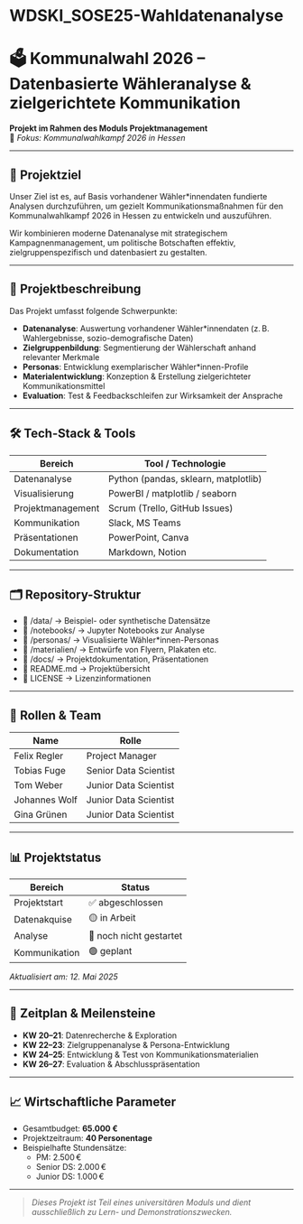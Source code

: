 # WDSKI_SOSE25-Wahldatenanalyse

# 🗳️ Kommunalwahl 2026 – Datenbasierte Wähleranalyse & zielgerichtete Kommunikation

**Projekt im Rahmen des Moduls Projektmanagement**  
📍 *Fokus: Kommunalwahlkampf 2026 in Hessen*

---

## 🚀 Projektziel

Unser Ziel ist es, auf Basis vorhandener Wähler*innendaten fundierte Analysen durchzuführen, um gezielt Kommunikationsmaßnahmen für den Kommunalwahlkampf 2026 in Hessen zu entwickeln und auszuführen.

Wir kombinieren moderne Datenanalyse mit strategischem Kampagnenmanagement, um politische Botschaften effektiv, zielgruppenspezifisch und datenbasiert zu gestalten.

---

## 🧠 Projektbeschreibung

Das Projekt umfasst folgende Schwerpunkte:

- **Datenanalyse**: Auswertung vorhandener Wähler*innendaten (z. B. Wahlergebnisse, sozio-demografische Daten)
- **Zielgruppenbildung**: Segmentierung der Wählerschaft anhand relevanter Merkmale
- **Personas**: Entwicklung exemplarischer Wähler*innen-Profile
- **Materialentwicklung**: Konzeption & Erstellung zielgerichteter Kommunikationsmittel
- **Evaluation**: Test & Feedbackschleifen zur Wirksamkeit der Ansprache

---

## 🛠️ Tech-Stack & Tools

| Bereich                 | Tool / Technologie              |
|------------------------|----------------------------------|
| Datenanalyse           | Python (pandas, sklearn, matplotlib) |
| Visualisierung         | PowerBI / matplotlib / seaborn |
| Projektmanagement      | Scrum (Trello, GitHub Issues)  |
| Kommunikation          | Slack, MS Teams                |
| Präsentationen         | PowerPoint, Canva              |
| Dokumentation          | Markdown, Notion               |

---

## 🗂️ Repository-Struktur

 - 📁 /data/ → Beispiel- oder synthetische Datensätze
 - 📁 /notebooks/ → Jupyter Notebooks zur Analyse
 - 📁 /personas/ → Visualisierte Wähler*innen-Personas
 - 📁 /materialien/ → Entwürfe von Flyern, Plakaten etc.
 - 📁 /docs/ → Projektdokumentation, Präsentationen
 - 📄 README.md → Projektübersicht
 - 📄 LICENSE → Lizenzinformationen

---

## 👥 Rollen & Team

| Name        | Rolle                    |
|-------------|--------------------------|
| Felix Regler | Project Manager         |
| Tobias Fuge | Senior Data Scientist  |
| Tom Weber  | Junior Data Scientist  |
| Johannes Wolf   | Junior Data Scientist  |
| Gina Grünen  | Junior Data Scientist  |

---

## 📊 Projektstatus

| Bereich       | Status  |
|---------------|---------|
| Projektstart  | ✅ abgeschlossen |
| Datenakquise  | 🟡 in Arbeit     |
| Analyse       | 🔴 noch nicht gestartet |
| Kommunikation | 🟢 geplant       |

*Aktualisiert am: 12. Mai 2025*

---

## 📅 Zeitplan & Meilensteine

- **KW 20–21**: Datenrecherche & Exploration
- **KW 22–23**: Zielgruppenanalyse & Persona-Entwicklung
- **KW 24–25**: Entwicklung & Test von Kommunikationsmaterialien
- **KW 26–27**: Evaluation & Abschlusspräsentation

---

## 📈 Wirtschaftliche Parameter

- Gesamtbudget: **65.000 €**
- Projektzeitraum: **40 Personentage**
- Beispielhafte Stundensätze:
  - PM: 2.500 €
  - Senior DS: 2.000 €
  - Junior DS: 1.000 €

---

> *Dieses Projekt ist Teil eines universitären Moduls und dient ausschließlich zu Lern- und Demonstrationszwecken.*
